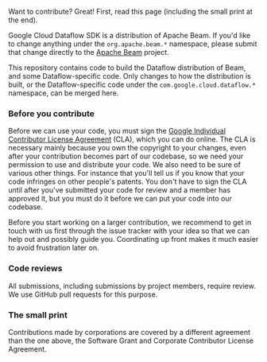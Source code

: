 Want to contribute? Great! First, read this page (including the small print at
the end).

Google Cloud Dataflow SDK is a distribution of Apache Beam. If you'd like to
change anything under the `org.apache.beam.*` namespace, please submit that
change directly to the [Apache Beam](https://github.com/apache/beam) project.

This repository contains code to build the Dataflow distribution of Beam, and
some Dataflow-specific code. Only changes to how the distribution is built, or
the Dataflow-specific code under the `com.google.cloud.dataflow.*` namespace,
can be merged here.

### Before you contribute
Before we can use your code, you must sign the
[Google Individual Contributor License Agreement](https://developers.google.com/open-source/cla/individual?csw=1)
(CLA), which you can do online. The CLA is necessary mainly because you own the
copyright to your changes, even after your contribution becomes part of our
codebase, so we need your permission to use and distribute your code. We also
need to be sure of various other things. For instance that you'll tell us if you
know that your code infringes on other people's patents. You don't have to sign
the CLA until after you've submitted your code for review and a member has
approved it, but you must do it before we can put your code into our codebase.

Before you start working on a larger contribution, we recommend to get in touch
with us first through the issue tracker with your idea so that we can help out
and possibly guide you. Coordinating up front makes it much easier to avoid
frustration later on.

### Code reviews
All submissions, including submissions by project members, require review. We
use GitHub pull requests for this purpose.

### The small print
Contributions made by corporations are covered by a different agreement than
the one above, the Software Grant and Corporate Contributor License Agreement.
